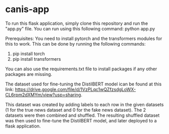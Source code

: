 # canis-app

To run this flask application, simply clone this repository and run the "app.py" file. You can run using this following command: python app.py

Prerequisites:
You need to install pytorch and the transformers modules for this to work. This can be done by running the following commands:
1. pip install torch
2. pip install transformers

You can also use the requirements.txt file to install packages if any other packages are missing.


The dataset used for fine-tuning the DistilBERT model ican be found at this link: https://drive.google.com/file/d/1VzPLqc1wQZfzsdgLoWX-CL6rpm2dXMYm/view?usp=sharing. 

This dataset was created by adding labels to each row in the given datasets (1 for the true news dataset and 0 for the fake news dataset). The 2 datasets were then combined and shuffled. The resulting shuffled dataset was then used to fine-tune the DistilBERT model, and later deployed to a flask application.
